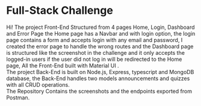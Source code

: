 # Full-Stack Challenge

Hi! 
The project Front-End Structured from 4 pages Home, Login, Dashboard and Error Page the Home page has a Navbar and with login option, the login page contains a form and accepts login with any email and password, I created the error page to handle the wrong routes and the Dashboard page is structured like the screenshot in the challenge  and it only accepts the logged-in users if the user did not log in will be redirected to the Home page, All the Front-End built with Material UI .<br/>
The project Back-End  is built on Node.js, Express, typescript and MongoDB database, the Back-End handles two models announcements and quizzes with all CRUD operations.<br/>
The Repository Contains the screenshots and the endpoints exported from Postman.

